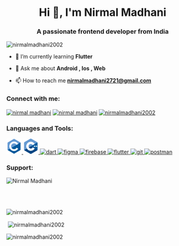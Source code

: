 <h1 align="center">Hi 👋, I'm Nirmal Madhani</h1>
<h3 align="center">A passionate frontend developer from India</h3>

<p align="left"> <img src="https://komarev.com/ghpvc/?username=nirmalmadhani2002&label=Profile%20views&color=0e75b6&style=flat" alt="nirmalmadhani2002" /> </p>

- 🌱 I’m currently learning **Flutter**

- 💬 Ask me about **Android , Ios , Web**

- 📫 How to reach me **nirmalmadhani2721@gmail.com**

<h3 align="left">Connect with me:</h3>
<p align="left">
<a href="https://twitter.com/nirmal madhani" target="blank"><img align="center" src="https://raw.githubusercontent.com/rahuldkjain/github-profile-readme-generator/master/src/images/icons/Social/twitter.svg" alt="nirmal madhani" height="30" width="40" /></a>
<a href="https://linkedin.com/in/nirmal madhani" target="blank"><img align="center" src="https://raw.githubusercontent.com/rahuldkjain/github-profile-readme-generator/master/src/images/icons/Social/linked-in-alt.svg" alt="nirmal madhani" height="30" width="40" /></a>
<a href="https://instagram.com/nirmalmadhani2002" target="blank"><img align="center" src="https://raw.githubusercontent.com/rahuldkjain/github-profile-readme-generator/master/src/images/icons/Social/instagram.svg" alt="nirmalmadhani2002" height="30" width="40" /></a>
</p>

<h3 align="left">Languages and Tools:</h3>
<p align="left"> <a href="https://www.cprogramming.com/" target="_blank" rel="noreferrer"> <img src="https://raw.githubusercontent.com/devicons/devicon/master/icons/c/c-original.svg" alt="c" width="40" height="40"/> </a> <a href="https://www.w3schools.com/cpp/" target="_blank" rel="noreferrer"> <img src="https://raw.githubusercontent.com/devicons/devicon/master/icons/cplusplus/cplusplus-original.svg" alt="cplusplus" width="40" height="40"/> </a> <a href="https://dart.dev" target="_blank" rel="noreferrer"> <img src="https://www.vectorlogo.zone/logos/dartlang/dartlang-icon.svg" alt="dart" width="40" height="40"/> </a> <a href="https://www.figma.com/" target="_blank" rel="noreferrer"> <img src="https://www.vectorlogo.zone/logos/figma/figma-icon.svg" alt="figma" width="40" height="40"/> </a> <a href="https://firebase.google.com/" target="_blank" rel="noreferrer"> <img src="https://www.vectorlogo.zone/logos/firebase/firebase-icon.svg" alt="firebase" width="40" height="40"/> </a> <a href="https://flutter.dev" target="_blank" rel="noreferrer"> <img src="https://www.vectorlogo.zone/logos/flutterio/flutterio-icon.svg" alt="flutter" width="40" height="40"/> </a> <a href="https://git-scm.com/" target="_blank" rel="noreferrer"> <img src="https://www.vectorlogo.zone/logos/git-scm/git-scm-icon.svg" alt="git" width="40" height="40"/> </a> <a href="https://postman.com" target="_blank" rel="noreferrer"> <img src="https://www.vectorlogo.zone/logos/getpostman/getpostman-icon.svg" alt="postman" width="40" height="40"/> </a> </p>

<h3 align="left">Support:</h3>
<p><a href="https://www.buymeacoffee.com/Nirmal Madhani"> <img align="left" src="https://cdn.buymeacoffee.com/buttons/v2/default-yellow.png" height="50" width="210" alt="Nirmal Madhani" /></a></p>
<br><br/>
<br><br/>

<p><img align="centre" src="https://github-readme-stats.vercel.app/api/top-langs?username=nirmalmadhani2002&show_icons=true&locale=en&layout=compact" alt="nirmalmadhani2002" /></p>

<p>&nbsp;<img align="center" src="https://github-readme-stats.vercel.app/api?username=nirmalmadhani2002&show_icons=true&locale=en" alt="nirmalmadhani2002" /></p>

<p><img align="center" src="https://github-readme-streak-stats.herokuapp.com/?user=nirmalmadhani2002&" alt="nirmalmadhani2002" /></p>
